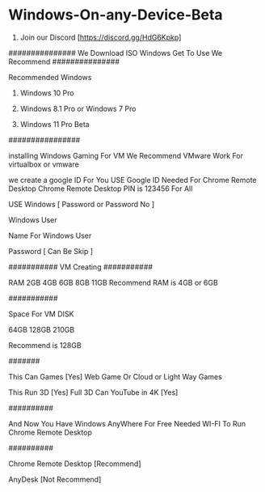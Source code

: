 
# Windows-On-any-Device-Beta

1. Join our Discord [https://discord.gg/HdG6Kpkp]

###############
We Download ISO
Windows Get To Use We Recommend 
###############

Recommended Windows

1. Windows 10 Pro

2. Windows 8.1 Pro or Windows 7 Pro

3. Windows 11 Pro Beta

################

installing Windows
Gaming For VM We Recommend VMware
Work For virtualbox or vmware

we create a google ID For You USE
Google ID Needed For Chrome Remote Desktop
Chrome Remote Desktop PIN is 123456 For All


USE Windows [ Password or Password No ]

Windows User

Name For Windows User

Password [ Can Be Skip ]

###########
VM Creating
###########

RAM 2GB 4GB 6GB 8GB 11GB
 Recommend RAM is 4GB or 6GB

###########

Space For VM DISK
 
 64GB 128GB 210GB
 
 Recommend is 128GB

#######

This Can Games [Yes]
 Web Game Or Cloud or Light Way Games
 
 This Run 3D [Yes]
 Full 3D
 Can YouTube in 4K [Yes]
 
 ##########
 
 And Now You Have Windows AnyWhere For Free
 Needed WI-FI To Run Chrome Remote Desktop
 
 ##########

Chrome Remote Desktop [Recommend]

AnyDesk [Not Recommend]
